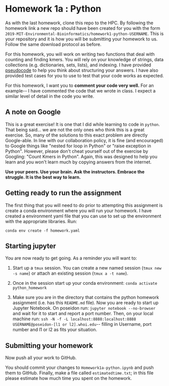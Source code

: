 # Homework 1a : Python
As with the last homework, clone this repo to the HPC. By following the homework link a new repo should have been created for you with the form `2019-MIT-Environmental-Bioinformatics/homework1-python-USERNAME`. This is your repository and it is how you will be submitting your homework to us. Follow the same download protocol as before. 

For this homework, you will work on writing two functions that deal with counting and finding kmers. You will rely on your knowledge of strings, data collections (e.g. dictionaries, sets, lists), and indexing. I have provided [pseudocode](https://en.wikipedia.org/wiki/Pseudocode) to help you think about structuring your answers. I have also provided test cases for you to use to test that your code works as expected. 

For this homework, I want you to **comment your code very well.** For an example-- I have commented the code that we wrote in class. I expect a similar level of detail in the code you write.

## A note on Google
This is a great exercise! It is one that I did while learning to code in `python`. That being said... we are not the only ones who think this is a great exercise. So, many of the solutions to this exact problem are directly Google-able. In line with our collaboration policy, it is fine (and encouraged) to Google things like "nested for loop in Python" or "raise exception in Python". However, please don't cheat yourself out of the exercise by Googling: "Count Kmers in Python". Again, this was designed to help you learn and you won't learn much by copying answers from the internet.

**Use your peers. Use your brain. Ask the instructors. Embrace the struggle. It is the best way to learn.**

## Getting ready to run the assignment
The first thing that you will need to do prior to attempting this assignment is create a conda environment where you will run your homework. I have created a environment yaml file that you can use to set up the environment with the appropriate libraries. Run: 

```
conda env create -f homework.yaml
```
## Starting jupyter
You are now ready to get going. As a reminder you will want to: 

1) Start up a `tmux` session. You can create a new named session (`tmux new -s name`) or attach an existing session (`tmux a -t name`). 

2) Once in the session start up your conda environment: `conda activate python_homework`

3) Make sure you are in the directory that contains the python homework assignment (i.e. has this `README.md` file). Now you are ready to start up Jupyter Notebook. On poseidon run: `jupyter notebook --no-browser` and wait for it to start and report a port number. Then, on your local machine run: `ssh -N -f -L localhost:8888:localhost:8888 USERNAME@poseidon-[l1 or l2].whoi.edu`-- filling in Username, port number and l1 or l2 as fits your situation. 

## Submitting your homework

Now push all your work to GitHub.

You should commit your changes to `Homework1a-python.ipynb` and push them to GitHub. Finally, make a file called `estimatedtime.txt`; in this file please estimate how much time you spent on the homework.

